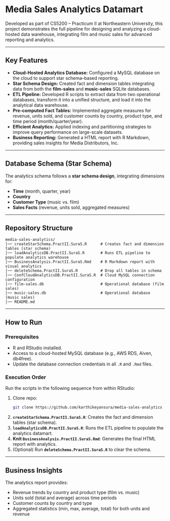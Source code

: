 # Media Sales Analytics Datamart

Developed as part of CS5200 – Practicum II at Northeastern University, this project demonstrates the full pipeline for designing and analyzing a cloud-hosted data warehouse, integrating film and music sales for advanced reporting and analytics.

---

## Key Features
- **Cloud-Hosted Analytics Database:** Configured a MySQL database on the cloud to support star schema–based reporting.
- **Star Schema Design:** Created fact and dimension tables integrating data from both the **film-sales** and **music-sales** SQLite databases.
- **ETL Pipeline:** Developed R scripts to extract data from two operational databases, transform it into a unified structure, and load it into the analytical data warehouse.
- **Pre-computed Fact Tables:** Implemented aggregate measures for revenue, units sold, and customer counts by country, product type, and time period (month/quarter/year).
- **Efficient Analytics:** Applied indexing and partitioning strategies to improve query performance on large-scale datasets.
- **Business Reporting:** Generated a HTML report with R Markdown, providing sales insights for Media Distributors, Inc.

---

## Database Schema (Star Schema)

The analytics schema follows a **star schema design**, integrating dimensions for:
- **Time** (month, quarter, year)
- **Country**
- **Customer Type** (music vs. film)
- **Sales Facts** (revenue, units sold, aggregated measures)

---

## Repository Structure
```
media-sales-analytics/
│── createStarSchema.PractII.SuraS.R      # Creates fact and dimension tables (star schema)
│── loadAnalyticsDB.PractII.SuraS.R       # Runs ETL pipeline to populate analytics warehouse
│── BusinessAnalysis.PractII.SuraS.Rmd    # R Markdown report with visual analytics
│── deleteSchema.PractII.SuraS.R          # Drop all tables in schema
│── ConfCloudAnalyticsDB.PractII.SuraS.R  # Cloud MySQL connection configuration
│── film-sales.db                         # Operational database (film sales)
│── music-sales.db                        # Operational database (music sales)
│── README.md
```

---

## How to Run

### Prerequisites
-   R and RStudio installed.
-   Access to a cloud-hosted MySQL database (e.g., AWS RDS, Aiven, db4free).
-   Update the database connection credentials in all `.R` and `.Rmd` files.

### Execution Order
Run the scripts in the following sequence from within RStudio:

1. Clone repo:
   ```bash
   git clone https://github.com/karthikeyansura/media-sales-analytics
   ```
2. **`createStarSchema.PractII.SuraS.R`**: Creates the fact and dimension tables (star schema).
3. **`loadAnalyticsDB.PractII.SuraS.R`**: Runs the ETL pipeline to populate the analytics datamart.
4. **Knit `BusinessAnalysis.PractII.SuraS.Rmd`**: Generates the final HTML report with analytics.
5. (Optional) Run **`deleteSchema.PractII.SuraS.R`** to clear the schema.

---

## Business Insights

The analytics report provides:
- Revenue trends by country and product type (film vs. music)
- Units sold (total and average) across time periods
- Customer counts by country and type
- Aggregated statistics (min, max, average, total) for both units and revenue
